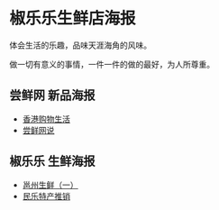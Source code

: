 
椒乐乐生鲜店海报
==========================================================

体会生活的乐趣，品味天涯海角的风味。

做一切有意义的事情，一件一件的做的最好，为人所尊重。

## 尝鲜网 新品海报

* [香港购物生活](source/sheng-xian/xiang-gang-gou-wu-sheng-huo.md)
* [尝鲜网说](source/sheng-xian/chang-xian-wang-shuo.md)

## 椒乐乐 生鲜海报

* [邕州生鲜（一）](source/sheng-xian/yong-zhou-sheng-xian-ff08-yi-ff09.md)
* [民乐特产推销](source/sheng-xian/min-le-te-chan-tui-xiao.md)